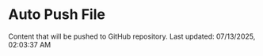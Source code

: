 # Auto Push File

Content that will be pushed to GitHub repository.
Last updated: 07/13/2025, 02:03:37 AM
